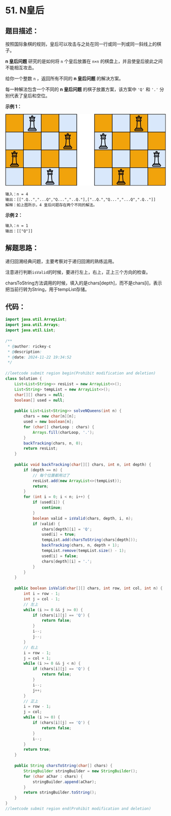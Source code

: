 # 51. N皇后

## 题目描述：

按照国际象棋的规则，皇后可以攻击与之处在同一行或同一列或同一斜线上的棋子。

**n 皇后问题** 研究的是如何将 `n` 个皇后放置在 `n×n` 的棋盘上，并且使皇后彼此之间不能相互攻击。

给你一个整数 `n` ，返回所有不同的 **n 皇后问题** 的解决方案。

每一种解法包含一个不同的 **n 皇后问题** 的棋子放置方案，该方案中 `'Q'` 和 `'.'` 分别代表了皇后和空位。

 

**示例 1：**

![img](./images/queens.jpg)

```
输入：n = 4
输出：[[".Q..","...Q","Q...","..Q."],["..Q.","Q...","...Q",".Q.."]]
解释：如上图所示，4 皇后问题存在两个不同的解法。
```

**示例 2：**

```
输入：n = 1
输出：[["Q"]]
```

## 解题思路：

递归回溯经典问题，主要考察对于递归回溯的熟练运用。

注意进行判断`isValid`的时候，要进行左上，右上，正上三个方向的检查。

charsToString方法调用的时候，填入的是chars[depth]，而不是chars[i]，表示把当前行转为String，用于tempList存储。

## 代码：

```java
import java.util.ArrayList;
import java.util.Arrays;
import java.util.List;

/**
 * @author: rickey-c
 * @description:
 * @date: 2024-11-22 19:34:52
 */

//leetcode submit region begin(Prohibit modification and deletion)
class Solution {
    List<List<String>> resList = new ArrayList<>();
    List<String> tempList = new ArrayList<>();
    char[][] chars = null;
    boolean[] used = null;

    public List<List<String>> solveNQueens(int n) {
        chars = new char[n][n];
        used = new boolean[n];
        for (char[] charLoop : chars) {
            Arrays.fill(charLoop, '.');
        }
        backTracking(chars, n, 0);
        return resList;
    }

    public void backTracking(char[][] chars, int n, int depth) {
        if (depth == n) {
            // 每个位置都用过了
            resList.add(new ArrayList<>(tempList));
            return;
        }
        for (int i = 0; i < n; i++) {
            if (used[i]) {
                continue;
            }
            boolean valid = isValid(chars, depth, i, n);
            if (valid) {
                chars[depth][i] = 'Q';
                used[i] = true;
                tempList.add(charsToString(chars[depth]));
                backTracking(chars, n, depth + 1);
                tempList.remove(tempList.size() - 1);
                used[i] = false;
                chars[depth][i] = '.';
            }
        }
    }

    public boolean isValid(char[][] chars, int row, int col, int n) {
        int i = row - 1;
        int j = col - 1;
        // 左上
        while (i >= 0 && j >= 0) {
            if (chars[i][j] == 'Q') {
                return false;
            }
            i--;
            j--;
        }
        // 右上
        i = row - 1;
        j = col + 1;
        while (i >= 0 && j < n) {
            if (chars[i][j] == 'Q') {
                return false;
            }
            i--;
            j++;
        }
        // 正上
        i = row - 1;
        j = col;
        while (i >= 0) {
            if (chars[i][j] == 'Q') {
                return false;
            }
            i--;
        }
        return true;
    }

    public String charsToString(char[] chars) {
        StringBuilder stringBuilder = new StringBuilder();
        for (char aChar : chars) {
            stringBuilder.append(aChar);
        }
        return stringBuilder.toString();
    }
}
//leetcode submit region end(Prohibit modification and deletion)

```

